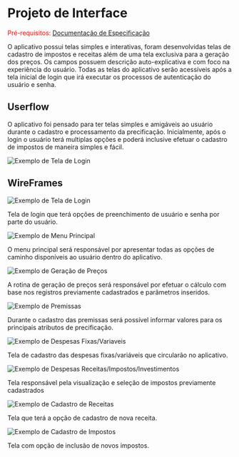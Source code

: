 
# Projeto de Interface

<span style="color:red">Pré-requisitos: <a href="2-Especificação do Projeto.md"> Documentação de Especificação</a></span>


O aplicativo possui telas simples e interativas, foram desenvolvidas telas de cadastro de impostos e receitas além de uma tela exclusiva para a geração dos preços. Os campos possuem descrição auto-explicativa e com foco na experiência do usuário. Todas as telas do aplicativo serão acessíveis após a tela inicial de login que irá executar os processos de autenticação do usuário e senha.
 
## Userflow

O aplicativo foi pensado para ter telas simples e amigáveis ao usuário durante o cadastro e processamento da precificação. Inicialmente, após o login o usuário terá multiplas opções e poderá inclusive efetuar o cadastro de impostos de maneira simples e fácil. 

![Exemplo de Tela de Login](img/wireframe.png)


## WireFrames

![Exemplo de Tela de Login](img/frame_1.png)

Tela de login que terá opções de preenchimento de usuário e senha por parte do usuário.

![Exemplo de Menu Principal](img/frame_2.png)
 
 O menu principal será responsável por apresentar todas as opções de caminho disponíveis ao usuário dentro do aplicativo.
 
 ![Exemplo de Geração de Preços](img/frame_3.png)
 
 A rotina de geração de preços será responsável por efetuar o cálculo com base nos registros previamente cadastrados e parâmetros inseridos.
 
 ![Exemplo de Premissas](img/frame_4.png)
 
 Durante o cadastro das premissas será possível informar valores para os principais atributos de precificação.
 
 ![Exemplo de Despesas Fixas/Variaveis](img/frame_5.png)
 
 Tela de cadastro das despesas fixas/variáveis que circularão no aplicativo.
 
  ![Exemplo de Despesas Receitas/Impostos/Investimentos](img/frame_8.png)
 
 Tela responsável pela visualização e seleção de impostos previamente cadastrados
 
 ![Exemplo de Cadastro de Receitas](img/frame_10.png)
 
 Tela que terá a opção de cadastro de nova receita.
 
 ![Exemplo de Cadastro de Impostos](img/frame_11.png)
 
 Tela com opção de inclusão de novos impostos.
 
 


